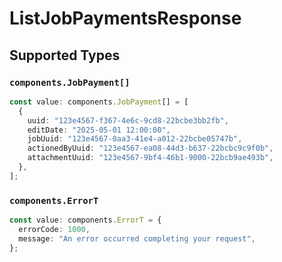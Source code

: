 # ListJobPaymentsResponse


## Supported Types

### `components.JobPayment[]`

```typescript
const value: components.JobPayment[] = [
  {
    uuid: "123e4567-f367-4e6c-9cd8-22bcbe3bb2fb",
    editDate: "2025-05-01 12:00:00",
    jobUuid: "123e4567-0aa3-41e4-a012-22bcbe05747b",
    actionedByUuid: "123e4567-ea08-44d3-b637-22bcbc9c9f0b",
    attachmentUuid: "123e4567-9bf4-46b1-9000-22bcb9ae493b",
  },
];
```

### `components.ErrorT`

```typescript
const value: components.ErrorT = {
  errorCode: 1000,
  message: "An error occurred completing your request",
};
```

